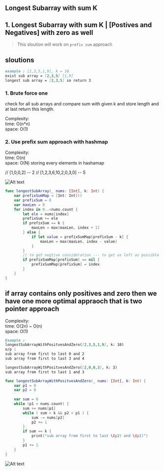 ## Longest Subarray with sum K


## 1. Longest Subarray with sum K | [Postives and Negatives] with zero as well 

> This sloution will work on `prefix sum` approach

## sloutions 

```markdown
example : [2,3,5,1,9], k = 10  
exist sub array = [2,3,5] [1,9]  
longest sub array = [2,3,5] so return 3
```

### 1. Brute force one   

check for all sub arrays and compare sum with given k and store length and at last return this length.

Complexity:  
time: O(n*n)  
space: O(1)

### 2. Use prefix sum approach with hashmap   

Complexity:  
time: O(n)  
space: O(N) storing every elements in hashamap

// [1,0,0,2] -- 2 // [1,2,3,6,10,2,0,3,0] -- 5

![Alt text](/images_arr/prefixSum.png)

```swift
func longestSubArray(_ nums: [Int], k: Int) {
    var prefixSumMap = [Int: Int]()
    var prefixSum = 0   
    var maxLen = 0 
    for index in 0..<nums.count {
        let ele = nums[index]
        prefixSum += ele
        if prefixSum == k {
            maxLen = max(maxLen, index + 1)
        } else {
            if let value = prefixSumMap[prefixSum - k] {
                maxLen = max(maxLen, index - value)
            }
        }
        // to get negtive consideration --- to get as left as possible for example [2,0,0,3] and max length subarray is [0,0,3] with k = 3
        if prefixSumMap[prefixSum] == nil {
            prefixSumMap[prefixSum] = index
        }
    }
}
```


## if array contains only positives and zero then we have one more optimal appraoch that is two pointer approach 

Complexity:  
time: O(2n) ~ O(n)  
space: O(1)

```markdown
Example :   
longestSubArrayWithPositvesAndZero([2,3,5,1,9], k: 10)  
o/p :       
sub array from first to last 0 and 2  
sub array from first to last 3 and 4

longestSubArrayWithPositvesAndZero([2,0,0,3], k: 3)   
sub array from first to last 1 and 3
```

```swift
func longestSubArrayWithPositvesAndZero(_ nums: [Int], k: Int) {
    var p1 = 0
    var p2 = 0
    
    var sum = 0
    while (p1 < nums.count) {
        sum += nums[p1]
        while ( sum > k && p2 < p1 ) {
            sum -= nums[p2]
            p2 += 1
        }
        if sum == k {
            print("sub array from first to last \(p2) and \(p1)")
        }
        p1 += 1
    }
}

```

![Alt text](/images_arr/prefixSumwithPostive&zero.png)
